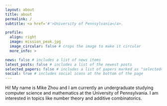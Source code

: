 ```yaml
---
layout: about
title: about
permalink: /
subtitle: <a href='#'>University of Pennsylvania</a>.

profile:
  align: right
  image: mission_peak.jpg
  image_circular: false # crops the image to make it circular
  more_info: >

news: false # includes a list of news items
latest_posts: false # includes a list of the newest posts
selected_papers: false # includes a list of papers marked as "selected={true}"
social: true # includes social icons at the bottom of the page
---
```


Hi! My name is Mike Zhou and I am currently an undergraduate studying computer science and mathematics at the University of Pennsylvania. I am interested in topics like number theory and additive combinatorics.